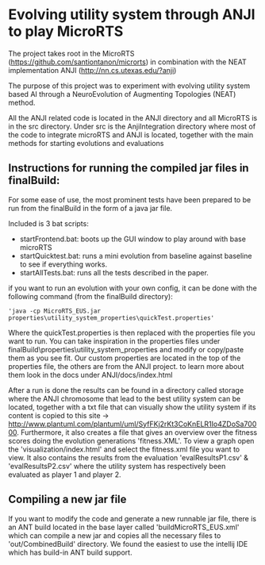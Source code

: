 # Evolving utility system through ANJI to play MicroRTS

The project takes root in the MicroRTS (https://github.com/santiontanon/microrts) in combination with the NEAT implementation ANJI (http://nn.cs.utexas.edu/?anji)

The purpose of this project was to experiment with evolving utility system based AI through a NeuroEvolution of Augmenting Topologies (NEAT) method. 


All the ANJI related code is located in the ANJI directory and all MicroRTS is in the src directory. 
Under src is the AnjiIntegration directory where most of the code to integrate microRTS and ANJI is located, together with the main methods for starting evolutions and evaluations

## Instructions for running the compiled jar files in finalBuild:
For some ease of use, the most prominent tests have been prepared to be run from the finalBuild in the form of a java jar file.

Included is 3 bat scripts:

- startFrontend.bat: boots up the GUI window to play around with base microRTS
- startQuicktest.bat: runs a mini evolution from baseline against baseline to see if everything works.
- startAllTests.bat: runs all the tests described in the paper.

if you want to run an evolution with your own config, it can be done with the following command (from the finalBuild directory):

    'java -cp MicroRTS_EUS.jar properties\utility_system_properties\quickTest.properties'

Where the quickTest.properties is then replaced with the properties file you want to run.
You can take inspiration in the properties files under finalBuild\properties\utility_system_properties and modify or copy/paste them as you see fit.
Our custom properties are located in the top of the properties file, the others are from the ANJI project. 
to learn more about them look in the docs under ANJI/docs/index.html

After a run is done the results can be found in a directory called storage where the ANJI chromosome that lead to the best utility system can be located, 
together with a txt file that can visually show the utility system if its content is copied to this site -> http://www.plantuml.com/plantuml/uml/SyfFKj2rKt3CoKnELR1Io4ZDoSa70000. 
Furthermore, it also creates a file that gives an overview over the fitness scores doing the evolution generations 'fitness.XML'. To view a graph open the 'visualization/index.html'
and select the fitness.xml file you want to view. 
It also contains the results from the evaluation 'evalResultsP1.csv' & 'evalResultsP2.csv' 
where the utility system has respectively been evaluated as player 1 and player 2.

## Compiling a new jar file
If you want to modify the code and generate a new runnable jar file, there is an ANT build located in the base layer called 'buildMicroRTS_EUS.xml' which can compile a new jar and copies all the necessary files to 'out/CombinedBuild' directory.
We found the easiest to use the intellij IDE which has build-in ANT build support.
